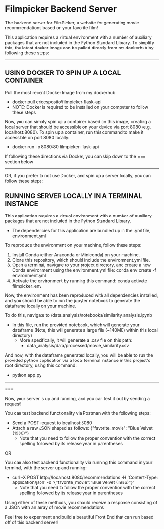 # Filmpicker Backend Server

The backend server for FilmPicker, a website for generating movie recommendations based on your favorite film!

This application requires a virtual environment with a number of auxiliary packages that are not included in the Python Standard Library. To simplify this, the latest docker image can be pulled directly from my dockerhub by following these steps:

---

## USING DOCKER TO SPIN UP A LOCAL CONTAINER

Pull the most recent Docker Image from my dockerhub

- docker pull ericesposito/filmpicker-flask-api
- NOTE: Docker is required to be installed on your computer to follow these steps

Now, you can simply spin up a container based on this image, creating a local server that should be accessible on your device via port 8080 (e.g. localhost:8080). To spin up a container, run this command to make it accessible on port 8080 locally:

- docker run -p 8080:80 filmpicker-flask-api

If following these directions via Docker, you can skip down to the === section below

---

OR, if you prefer to not use Docker, and spin up a server locally, you can follow these steps:

## RUNNING SERVER LOCALLY IN A TERMINAL INSTANCE

This application requires a virtual environment with a number of auxiliary packages that are not included in the Python Standard Library.

- The dependencies for this application are bundled up in the .yml file, environment.yml

To reproduce the environment on your machine, follow these steps:

1. Install Conda (either Anaconda or Miniconda) on your machine.
2. Clone this repository, which should include the environment.yml file.
3. Open a terminal, navigate to your project directory, and create a new Conda environment using the environment.yml file:
   conda env create -f environment.yml
4. Activate the environment by running this command:
   conda activate filmpicker_env

Now, the environment has been reproduced with all dependencies installed, and you should be able to run the jupyter notebook to generate the dataframe locally on your machine.

To do this, navigate to /data_analysis/notebooks/similarity_analysis.ipynb

- In this file, run the provided notebook, which will generate your dataframe (Note, this will generate a large file (~140MB) within this local directory)
  - More specifically, it will generate a .csv file on this path:
    - data_analysis/data/processed/movie_similarity.csv

And now, with the dataframe generated locally, you will be able to run the provided python application via a local terminal instance in this project's root directory, using this command:

- python app.py

---

===

Now, your server is up and running, and you can test it out by sending a request!

You can test backend functionality via Postman with the following steps:

- Send a POST request to localhost:8080
- Attach a raw JSON shaped as follows:
  {"favorite_movie": "Blue Velvet (1986)"}
  - Note that you need to follow the proper convention with the correct spelling followed by its release year in parentheses

OR

You can also test backend functionality via running this command in your terminal, with the server up and running:

- curl -X POST http://localhost:8080/recommendations -H 'Content-Type: application/json' -d '{"favorite_movie":"Blue Velvet (1986)"}'
  - Note that you need to follow the proper convention with the correct spelling followed by its release year in parentheses

Using either of these methods, you should receive a response consisting of a JSON with an array of movie recommendations

Feel free to experiment and build a beautiful Front End that can run based off of this backend server!
